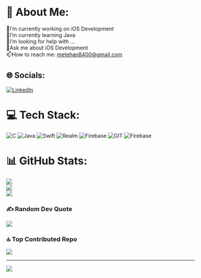 # 💫 About Me:
🔭I’m currently working on iOS Development<br>🌱I’m currently learning Java<br>🤔I’m looking for help with ...<br>💬Ask me about iOS Development<br>📫How to reach me: metehan8400@gmail.com


## 🌐 Socials:
[![LinkedIn](https://img.shields.io/badge/LinkedIn-%230077B5.svg?logo=linkedin&logoColor=white)](https://linkedin.com/in/https://www.linkedin.com/in/metehan-karadeniz-b66220251?lipi=urn%3Ali%3Apage%3Ad_flagship3_profile_view_base_contact_details%3BLVzOGFtdThyjh1Fsz3Hidg%3D%3D) 

# 💻 Tech Stack:
![C](https://img.shields.io/badge/c-%2300599C.svg?style=for-the-badge&logo=c&logoColor=white) ![Java](https://img.shields.io/badge/java-%23ED8B00.svg?style=for-the-badge&logo=openjdk&logoColor=white) ![Swift](https://img.shields.io/badge/swift-F54A2A?style=for-the-badge&logo=swift&logoColor=white) ![Realm](https://img.shields.io/badge/Realm-39477F?style=for-the-badge&logo=realm&logoColor=white) ![Firebase](https://img.shields.io/badge/Firebase-039BE5?style=for-the-badge&logo=Firebase&logoColor=white) ![GIT](https://img.shields.io/badge/Git-fc6d26?style=for-the-badge&logo=git&logoColor=white) ![Firebase](https://img.shields.io/badge/firebase-%23039BE5.svg?style=for-the-badge&logo=firebase)
# 📊 GitHub Stats:
![](https://github-readme-stats.vercel.app/api?username=DeveloperMetehan&theme=dark&hide_border=false&include_all_commits=false&count_private=false)<br/>
![](https://github-readme-streak-stats.herokuapp.com/?user=DeveloperMetehan&theme=dark&hide_border=false)<br/>
![](https://github-readme-stats.vercel.app/api/top-langs/?username=DeveloperMetehan&theme=dark&hide_border=false&include_all_commits=false&count_private=false&layout=compact)

### ✍️ Random Dev Quote
![](https://quotes-github-readme.vercel.app/api?type=vetical&theme=dark)

### 🔝 Top Contributed Repo
![](https://github-contributor-stats.vercel.app/api?username=DeveloperMetehan&limit=5&theme=dark&combine_all_yearly_contributions=true)

---
[![](https://visitcount.itsvg.in/api?id=DeveloperMetehan&icon=0&color=0)](https://visitcount.itsvg.in)

<!-- Proudly created with GPRM ( https://gprm.itsvg.in ) -->
